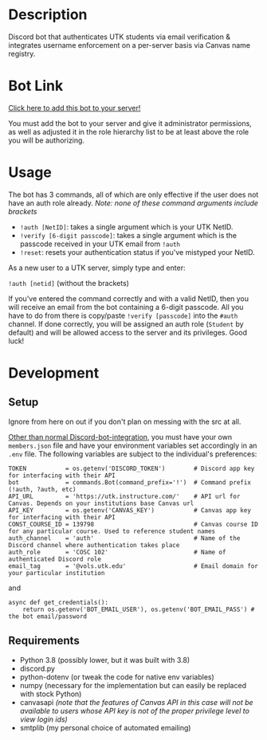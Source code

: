 # Description
Discord bot that authenticates UTK students via email verification & integrates username enforcement on a per-server basis via Canvas name registry.

# Bot Link
[Click here to add this bot to your server!](https://discord.com/api/oauth2/authorize?client_id=936087804033781801&permissions=8&scope=bot)

You must add the bot to your server and give it administrator permissions, as well as adjusted it in the role hierarchy list to be at least above the role you will be authorizing.

# Usage
The bot has 3 commands, all of which are only effective if the user does not have an auth role already. _Note: none of these command arguments include brackets_
- `!auth [NetID]`: takes a single argument which is your UTK NetID.
- `!verify [6-digit passcode]`: takes a single argument which is the passcode received in your UTK email from `!auth`
- `!reset`: resets your authentication status if you've mistyped your NetID.

As a new user to a UTK server, simply type and enter:

`!auth [netid]` (without the brackets)

If you've entered the command correctly and with a valid NetID, then you will receive an email from the bot containing a 6-digit passcode. All you have to do from there is copy/paste `!verify [passcode]` into the `#auth` channel. If done correctly, you will be assigned an auth role (`Student` by default) and will be allowed access to the server and its privileges. Good luck!

# Development
## Setup
Ignore from here on out if you don't plan on messing with the src at all.

[Other than normal Discord-bot-integration](https://github.com/Ethan0429/utk-auth#bot-link), you must have your own `members.json` file and have your environment variables set accordingly in an `.env` file.
The following variables are subject to the individual's preferences:
```python3
TOKEN           = os.getenv('DISCORD_TOKEN')        # Discord app key for interfacing with their API
bot             = commands.Bot(command_prefix='!')  # Command prefix (!auth, ?auth, etc)
API_URL         = 'https://utk.instructure.com/'    # API url for Canvas. Depends on your institutions base Canvas url
API_KEY         = os.getenv('CANVAS_KEY')           # Canvas app key for interfacing with their API
CONST_COURSE_ID = 139798                            # Canvas course ID for any particular course. Used to reference student names
auth_channel    = 'auth'                            # Name of the Discord channel where authentication takes place
auth_role       = 'COSC 102'                        # Name of authenticated Discord role
email_tag       = '@vols.utk.edu'                   # Email domain for your particular institution
```
and
```python3
async def get_credentials():
    return os.getenv('BOT_EMAIL_USER'), os.getenv('BOT_EMAIL_PASS') # the bot email/password
```

## Requirements
- Python 3.8 (possibly lower, but it was built with 3.8)
- discord.py
- python-dotenv (or tweak the code for native env variables)
- numpy (necessary for the implementation but can easily be replaced with stock Python)
- canvasapi _(note that the features of Canvas API in this case will not be available to users whose API key is not of the proper privilege level to view login ids)_
- smtplib (my personal choice of automated emailing)

